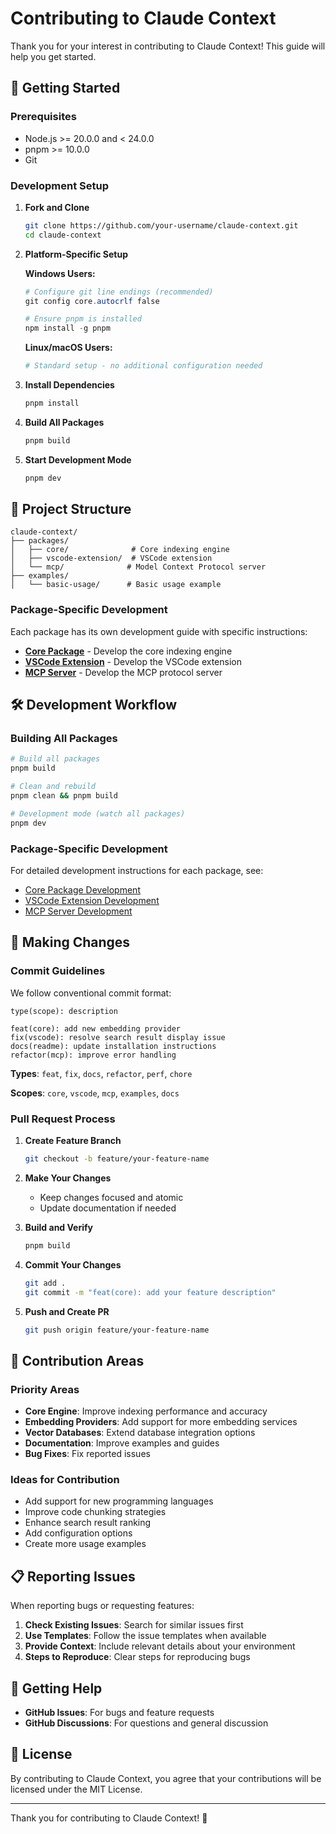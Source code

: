 # Contributing to Claude Context

Thank you for your interest in contributing to Claude Context! This guide will help you get started.

## 🚀 Getting Started

### Prerequisites

- Node.js >= 20.0.0 and < 24.0.0
- pnpm >= 10.0.0
- Git

### Development Setup

1. **Fork and Clone**

   ```bash
   git clone https://github.com/your-username/claude-context.git
   cd claude-context
   ```

2. **Platform-Specific Setup**

   **Windows Users:**

   ```powershell
   # Configure git line endings (recommended)
   git config core.autocrlf false

   # Ensure pnpm is installed
   npm install -g pnpm
   ```

   **Linux/macOS Users:**

   ```bash
   # Standard setup - no additional configuration needed
   ```

3. **Install Dependencies**

   ```bash
   pnpm install
   ```

4. **Build All Packages**

   ```bash
   pnpm build
   ```

5. **Start Development Mode**

   ```bash
   pnpm dev
   ```

## 📁 Project Structure

```
claude-context/
├── packages/
│   ├── core/              # Core indexing engine
│   ├── vscode-extension/  # VSCode extension
│   └── mcp/              # Model Context Protocol server
├── examples/
│   └── basic-usage/      # Basic usage example 
```

### Package-Specific Development

Each package has its own development guide with specific instructions:

- **[Core Package](packages/core/CONTRIBUTING.md)** - Develop the core indexing engine
- **[VSCode Extension](packages/vscode-extension/CONTRIBUTING.md)** - Develop the VSCode extension
- **[MCP Server](packages/mcp/CONTRIBUTING.md)** - Develop the MCP protocol server

## 🛠️ Development Workflow

### Building All Packages

```bash
# Build all packages
pnpm build

# Clean and rebuild
pnpm clean && pnpm build

# Development mode (watch all packages)
pnpm dev
```

### Package-Specific Development

For detailed development instructions for each package, see:

- [Core Package Development](packages/core/CONTRIBUTING.md)
- [VSCode Extension Development](packages/vscode-extension/CONTRIBUTING.md)
- [MCP Server Development](packages/mcp/CONTRIBUTING.md)

## 📝 Making Changes

### Commit Guidelines

We follow conventional commit format:

```
type(scope): description

feat(core): add new embedding provider
fix(vscode): resolve search result display issue
docs(readme): update installation instructions
refactor(mcp): improve error handling
```

**Types**: `feat`, `fix`, `docs`, `refactor`, `perf`, `chore`

**Scopes**: `core`, `vscode`, `mcp`, `examples`, `docs`

### Pull Request Process

1. **Create Feature Branch**

   ```bash
   git checkout -b feature/your-feature-name
   ```

2. **Make Your Changes**
   - Keep changes focused and atomic
   - Update documentation if needed

3. **Build and Verify**

   ```bash
   pnpm build
   ```

4. **Commit Your Changes**

   ```bash
   git add .
   git commit -m "feat(core): add your feature description"
   ```

5. **Push and Create PR**

   ```bash
   git push origin feature/your-feature-name
   ```

## 🎯 Contribution Areas

### Priority Areas

- **Core Engine**: Improve indexing performance and accuracy
- **Embedding Providers**: Add support for more embedding services
- **Vector Databases**: Extend database integration options
- **Documentation**: Improve examples and guides
- **Bug Fixes**: Fix reported issues

### Ideas for Contribution

- Add support for new programming languages
- Improve code chunking strategies
- Enhance search result ranking
- Add configuration options
- Create more usage examples

## 📋 Reporting Issues

When reporting bugs or requesting features:

1. **Check Existing Issues**: Search for similar issues first
2. **Use Templates**: Follow the issue templates when available
3. **Provide Context**: Include relevant details about your environment
4. **Steps to Reproduce**: Clear steps for reproducing bugs

## 💬 Getting Help

- **GitHub Issues**: For bugs and feature requests
- **GitHub Discussions**: For questions and general discussion

## 📄 License

By contributing to Claude Context, you agree that your contributions will be licensed under the MIT License.

---

Thank you for contributing to Claude Context! 🎉
